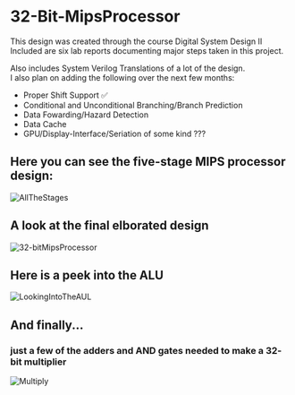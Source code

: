 # 32-Bit-MipsProcessor

This design was created through the course Digital System Design II\
Included are six lab reports documenting major steps taken in this project.

Also includes System Verilog Translations of a lot of the design.\
I also plan on adding the following over the next few months:
* Proper Shift Support ✅
* Conditional and Unconditional Branching/Branch Prediction
* Data Fowarding/Hazard Detection
* Data Cache
* GPU/Display-Interface/Seriation of some kind ???

## Here you can see the five-stage MIPS processor design:
![AllTheStages](https://github.com/GlennVodra/32-Bit-MipsProcessor/assets/37476686/6a17b25b-2f26-4c55-b162-dcab41510c32)

## A look at the final elborated design
![32-bitMipsProcessor](https://github.com/GlennVodra/32-Bit-MipsProcessor/assets/37476686/3e90097c-a6f2-4fa3-9a85-5b440d3dda44)

## Here is a peek into the ALU
![LookingIntoTheAUL](https://github.com/GlennVodra/32-Bit-MipsProcessor/assets/37476686/38a25a63-2087-4f83-898d-feb33332a846)

## And finally...
### just a few of the adders and AND gates needed to make a 32- bit multiplier
![Multiply](https://github.com/GlennVodra/32-Bit-MipsProcessor/assets/37476686/012dfc0a-dc04-4b97-b7c9-9a7dfc46703b)
